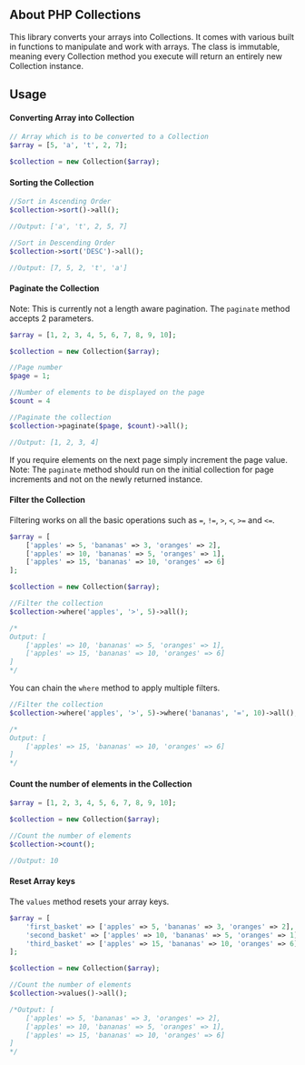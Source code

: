 ## About PHP Collections

This library converts your arrays into Collections. It comes with various built in functions to manipulate and work with arrays. The class is immutable, meaning every Collection method you execute will return an entirely new Collection instance.

## Usage

#### Converting Array into Collection
```php
// Array which is to be converted to a Collection
$array = [5, 'a', 't', 2, 7];

$collection = new Collection($array);
```

#### Sorting the Collection
```php
//Sort in Ascending Order
$collection->sort()->all();

//Output: ['a', 't', 2, 5, 7]

//Sort in Descending Order
$collection->sort('DESC')->all();

//Output: [7, 5, 2, 't', 'a']
```

#### Paginate the Collection
Note: This is currently not a length aware pagination.
The `paginate` method accepts 2 parameters.
```php
$array = [1, 2, 3, 4, 5, 6, 7, 8, 9, 10];

$collection = new Collection($array);

//Page number
$page = 1;

//Number of elements to be displayed on the page
$count = 4

//Paginate the collection
$collection->paginate($page, $count)->all();

//Output: [1, 2, 3, 4]
```

If you require elements on the next page simply increment the page value.
Note: The `paginate` method should run on the initial collection for page increments and not on the newly returned instance.

#### Filter the Collection
Filtering works on all the basic operations such as `=`, `!=`, `>`, `<`, `>=` and `<=`.
```php
$array = [
    ['apples' => 5, 'bananas' => 3, 'oranges' => 2],
    ['apples' => 10, 'bananas' => 5, 'oranges' => 1],
    ['apples' => 15, 'bananas' => 10, 'oranges' => 6]
];

$collection = new Collection($array);

//Filter the collection
$collection->where('apples', '>', 5)->all();

/*
Output: [
    ['apples' => 10, 'bananas' => 5, 'oranges' => 1],
    ['apples' => 15, 'bananas' => 10, 'oranges' => 6]
]
*/
```
You can chain the `where` method to apply multiple filters.
```php
//Filter the collection
$collection->where('apples', '>', 5)->where('bananas', '=', 10)->all();

/*
Output: [
    ['apples' => 15, 'bananas' => 10, 'oranges' => 6]
]
*/
```

#### Count the number of elements in the Collection
```php
$array = [1, 2, 3, 4, 5, 6, 7, 8, 9, 10];

$collection = new Collection($array);

//Count the number of elements
$collection->count();

//Output: 10
```

#### Reset Array keys
The `values` method resets your array keys.
```php
$array = [
    'first_basket' => ['apples' => 5, 'bananas' => 3, 'oranges' => 2],
    'second_basket' => ['apples' => 10, 'bananas' => 5, 'oranges' => 1],
    'third_basket' => ['apples' => 15, 'bananas' => 10, 'oranges' => 6]
];

$collection = new Collection($array);

//Count the number of elements
$collection->values()->all();

/*Output: [
    ['apples' => 5, 'bananas' => 3, 'oranges' => 2],
    ['apples' => 10, 'bananas' => 5, 'oranges' => 1],
    ['apples' => 15, 'bananas' => 10, 'oranges' => 6]
]
*/
```